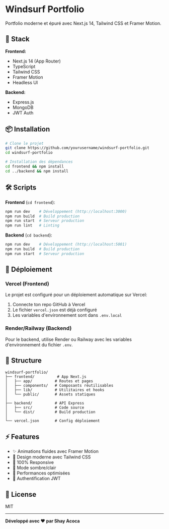# Windsurf Portfolio

Portfolio moderne et épuré avec Next.js 14, Tailwind CSS et Framer Motion.

## 🚀 Stack

**Frontend:**
- Next.js 14 (App Router)
- TypeScript
- Tailwind CSS
- Framer Motion
- Headless UI

**Backend:**
- Express.js
- MongoDB
- JWT Auth

## 📦 Installation

```bash
# Clone le projet
git clone https://github.com/yourusername/windsurf-portfolio.git
cd windsurf-portfolio

# Installation des dépendances
cd frontend && npm install
cd ../backend && npm install
```

## 🛠️ Scripts

**Frontend** (`cd frontend`):
```bash
npm run dev    # Développement (http://localhost:3000)
npm run build  # Build production
npm run start  # Serveur production
npm run lint   # Linting
```

**Backend** (`cd backend`):
```bash
npm run dev    # Développement (http://localhost:5001)
npm run build  # Build production
npm run start  # Serveur production
```

## 🚀 Déploiement

### Vercel (Frontend)

Le projet est configuré pour un déploiement automatique sur Vercel:

1. Connecte ton repo GitHub à Vercel
2. Le fichier `vercel.json` est déjà configuré
3. Les variables d'environnement sont dans `.env.local`

### Render/Railway (Backend)

Pour le backend, utilise Render ou Railway avec les variables d'environnement du fichier `.env`.

## 📁 Structure

```
windsurf-portfolio/
├── frontend/          # App Next.js
│   ├── app/          # Routes et pages
│   ├── components/   # Composants réutilisables
│   ├── lib/          # Utilitaires et hooks
│   └── public/       # Assets statiques
│
├── backend/          # API Express
│   ├── src/          # Code source
│   └── dist/         # Build production
│
└── vercel.json       # Config déploiement
```

## ⚡ Features

- ✨ Animations fluides avec Framer Motion
- 🎨 Design moderne avec Tailwind CSS
- 📱 100% Responsive
- 🌙 Mode sombre/clair
- 🚀 Performances optimisées
- 🔐 Authentification JWT

## 📝 License

MIT

---

**Développé avec ❤️ par Shay Acoca**
